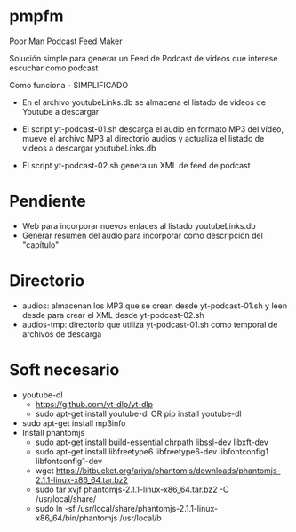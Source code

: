 # pmpfm
Poor Man Podcast Feed Maker

Solución simple para generar un Feed de Podcast de videos que interese escuchar como podcast


Como funciona - SIMPLIFICADO

- En el archivo youtubeLinks.db se almacena el listado de vídeos de Youtube a descargar

- El script yt-podcast-01.sh descarga el audio en formato MP3 del vídeo, mueve el archivo MP3 al directorio audios y actualiza el listado de videos a descargar youtubeLinks.db

- El script yt-podcast-02.sh genera un XML de feed de podcast


# Pendiente

- Web para incorporar nuevos enlaces al listado youtubeLinks.db
- Generar resumen del audio para incorporar como descripción del "capítulo"

# Directorio
- audios: almacenan los MP3 que se crean desde yt-podcast-01.sh y leen desde para crear el XML desde yt-podcast-02.sh
- audios-tmp: directorio que utiliza yt-podcast-01.sh como temporal de archivos de descarga

# Soft necesario
- youtube-dl
	- https://github.com/yt-dlp/yt-dlp
	- sudo apt-get install youtube-dl OR pip install youtube-dl
- sudo apt-get install mp3info
- Install phantomjs
	- sudo apt-get install build-essential chrpath libssl-dev libxft-dev
	- sudo apt-get install libfreetype6 libfreetype6-dev libfontconfig1 libfontconfig1-dev
	- wget https://bitbucket.org/ariya/phantomjs/downloads/phantomjs-2.1.1-linux-x86_64.tar.bz2
	- sudo tar xvjf phantomjs-2.1.1-linux-x86_64.tar.bz2 -C /usr/local/share/
	- sudo ln -sf /usr/local/share/phantomjs-2.1.1-linux-x86_64/bin/phantomjs /usr/local/b
